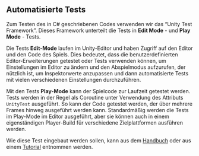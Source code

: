 ## Automatisierte Tests

Zum Testen des in C# geschriebenen Codes verwenden wir das “Unity Test Framework”. 
Dieses Framework unterteilt die Tests in **Edit Mode** - und **Play Mode** - Tests.

Die Tests **Edit-Mode** laufen im Unity-Editor und haben Zugriff auf den Editor 
und den Code des Spiels. Dies bedeutet, dass die benutzerdefinierten 
Editor-Erweiterungen getestet oder Tests verwenden können, um Einstellungen im 
Editor zu ändern und den Abspielmodus aufzurufen, der nützlich ist, um 
Inspektorwerte anzupassen und dann automatisierte Tests mit vielen verschiedenen 
Einstellungen durchzuführen.

Mit den Tests **Play-Mode** kann der Spielcode zur Laufzeit getestet werden. 
Tests werden in der Regel als Coroutine unter Verwendung des Attributs `UnityTest` 
ausgeführt. So kann der Code getestet werden, der über mehrere Frames hinweg 
ausgeführt werden kann. Standardmäßig werden die Tests im Play-Mode im Editor 
ausgeführt, aber sie können auch in einem eigenständigen Player-Build für 
verschiedene Zielplattformen ausführen werden.

Wie diese Test eingebaut werden sollen, kann aus dem [Handbuch](https://docs.unity3d.com/Packages/com.unity.test-framework@1.4/manual/manual.html) 
oder aus einem [Tutorial](https://unity.com/de/how-to/automated-tests-unity-test-framework) entnommen werden.
